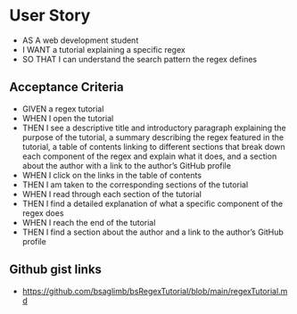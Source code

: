 # User Story

* AS A web development student
* I WANT a tutorial explaining a specific regex
* SO THAT I can understand the search pattern the regex defines

## Acceptance Criteria

* GIVEN a regex tutorial
* WHEN I open the tutorial
* THEN I see a descriptive title and introductory paragraph explaining the purpose of the tutorial, a summary describing the regex featured in the tutorial, a table of contents linking to different sections that break down each component of the regex and explain what it does, and a section about the author with a link to the author’s GitHub profile
* WHEN I click on the links in the table of contents
* THEN I am taken to the corresponding sections of the tutorial
* WHEN I read through each section of the tutorial
* THEN I find a detailed explanation of what a specific component of the regex does
* WHEN I reach the end of the tutorial
* THEN I find a section about the author and a link to the author’s GitHub profile

## Github gist links

* https://github.com/bsaglimb/bsRegexTutorial/blob/main/regexTutorial.md 